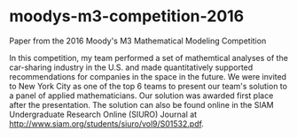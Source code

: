 # moodys-m3-competition-2016
Paper from the 2016 Moody's M3 Mathematical Modeling Competition

In this competition, my team performed a set of mathemtical analyses of the car-sharing industry in the U.S. and made quantitatively supported recommendations for companies in the space in the future. We were invited to New York City as one of the top 6 teams to present our team's solution to a panel of applied mathematicians. Our solution was awarded first place after the presentation. The solution can also be found online in the SIAM Undergraduate Research Online (SIURO) Journal at http://www.siam.org/students/siuro/vol9/S01532.pdf.
